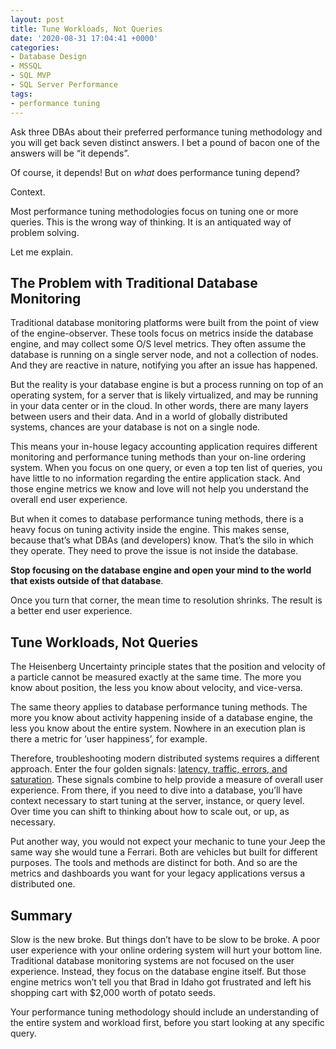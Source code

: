 ```yaml
---
layout: post
title: Tune Workloads, Not Queries
date: '2020-08-31 17:04:41 +0000'
categories:
- Database Design
- MSSQL
- SQL MVP
- SQL Server Performance
tags:
- performance tuning
---
```


<p>Ask three DBAs about their preferred performance tuning methodology and you will get back seven distinct answers. I bet a pound of bacon one of the answers will be “it depends”.</p>   <p>Of course, it depends! But on <em>what</em> does performance tuning depend?</p>   <p>Context. </p>   <p>Most performance tuning methodologies focus on tuning one or more queries. This is the wrong way of thinking. It is an antiquated way of problem solving.</p>   <p>Let me explain.</p>   <h2>The Problem with Traditional Database Monitoring</h2>   <p>Traditional database monitoring platforms were built from the point of view of the engine-observer. These tools focus on metrics inside the database engine, and may collect some O/S level metrics. They often assume the database is running on a single server node, and not a collection of nodes. And they are reactive in nature, notifying you after an issue has happened.</p>   <p>But the reality is your database engine is but a process running on top of an operating system, for a server that is likely virtualized, and may be running in your data center or in the cloud. In other words, there are many layers between users and their data. And in a world of globally distributed systems, chances are your database is not on a single node. </p>   <p>This means your in-house legacy accounting application requires different monitoring and performance tuning methods than your on-line ordering system. When you focus on one query, or even a top ten list of queries, you have little to no information regarding the entire application stack. And those engine metrics we know and love will not help you understand the overall end user experience. </p>   <p>But when it comes to database performance tuning methods, there is a heavy focus on tuning activity inside the engine. This makes sense, because that’s what DBAs (and developers) know. That’s the silo in which they operate. They need to prove the issue is not inside the database.</p>   <p><strong>Stop focusing on the database engine and open your mind to the world that exists outside of that database</strong>.</p>   <p>Once you turn that corner, the mean time to resolution shrinks. The result is a better end user experience. </p>   <h2>Tune Workloads, Not Queries</h2>   <p>The Heisenberg Uncertainty principle states that the position and velocity of a particle cannot be measured exactly at the same time. The more you know about position, the less you know about velocity, and vice-versa.</p>   <p>The same theory applies to database performance tuning methods. The more you know about activity happening inside of a database engine, the less you know about the entire system. Nowhere in an execution plan is there a metric for ‘user happiness’, for example.</p>   <p>Therefore, troubleshooting modern distributed systems requires a different approach. Enter the four golden signals: <a href="https://blog.appoptics.com/the-four-golden-signals-for-monitoring-distributed-systems/" target="_blank" rel="noreferrer noopener">latency, traffic, errors, and saturation</a>. These signals combine to help provide a measure of overall user experience. From there, if you need to dive into a database, you’ll have context necessary to start tuning at the server, instance, or query level. Over time you can shift to thinking about how to scale out, or up, as necessary. </p>   <p>Put another way, you would not expect your mechanic to tune your Jeep the same way she would tune a Ferrari. Both are vehicles but built for different purposes. The tools and methods are distinct for both. And so are the metrics and dashboards you want for your legacy applications versus a distributed one.</p>   <h2>Summary</h2>   <p>Slow is the new broke. But things don’t have to be slow to be broke. A poor user experience with your online ordering system will hurt your bottom line. Traditional database monitoring systems are not focused on the user experience. Instead, they focus on the database engine itself. But those engine metrics won’t tell you that Brad in Idaho got frustrated and left his shopping cart with $2,000 worth of potato seeds.</p>   <p>Your performance tuning methodology should include an understanding of the entire system and workload first, before you start looking at any specific query.</p>